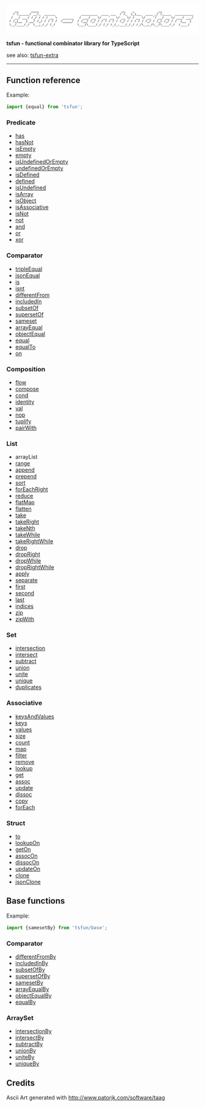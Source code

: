 ![alt](README_splash.png)                                            

**tsfun - functional combinator library for TypeScript**

see also: [tsfun-extra](https://github.com/danielmarreirosdeoliveira/tsfun-extra)

---

## Function reference

Example:

```typescript
import {equal} from 'tsfun';
```

### Predicate

* [has](test/predicate/has.spec.ts) 
* [hasNot](test/predicate/has_not.spec.ts) 
* [isEmpty](test/predicate/is_empty.spec.ts)
* [empty](test/predicate/empty.spec.ts)
* [isUndefinedOrEmpty](test/predicate/is_undefined_or_empty.spec.ts)
* [undefinedOrEmpty](test/predicate/undefined_or_empty.spec.ts)
* [isDefined](test/predicate/is_defined.spec.ts)
* [defined](test/predicate/defined.spec.ts)
* [isUndefined](test/predicate/is_undefined.spec.ts)
* [isArray](test/predicate/is_array.spec.ts)
* [isObject](test/predicate/is_object.spec.ts)
* [isAssociative](test/predicate/is_associative.spec.ts)
* [isNot](test/predicate/is_not.spec.ts)
* [not](test/predicate/not.spec.ts)
* [and](test/predicate/and.spec.ts)
* [or](test/predicate/or.spec.ts)
* [xor](test/predicate/xor.spec.ts)

### Comparator

* [tripleEqual](test/comparator/triple_equal.spec.ts)
* [jsonEqual](test/comparator/json_equal.spec.ts)
* [is](test/comparator/is.spec.ts)
* [isnt](test/comparator/isnt.spec.ts)
* [differentFrom](test/comparator/different_from.spec.ts)
* [includedIn](test/comparator/included_in.spec.ts)
* [subsetOf](test/comparator/subset_of.spec.ts)
* [supersetOf](test/comparator/superset_of.spec.ts)
* [sameset](test/comparator/sameset.spec.ts)
* [arrayEqual](test/comparator/array_equal.spec.ts)
* [objectEqual](test/comparator/object_equal.spec.ts)
* [equal](test/comparator/equal.spec.ts)
* [equalTo](test/comparator/equal_to.spec.ts)
* [on](test/comparator/on.spec.ts)

### Composition

* [flow](test/composition/flow.spec.ts)
* [compose](test/composition/compose.spec.ts)
* [cond](test/composition/cond.spec.ts)
* [identity](test/composition/identity.spec.ts)
* [val](test/composition/val.spec.ts)
* [nop](test/composition/nop.spec.ts)
* [tuplify](test/composition/tuplify.spec.ts)
* [pairWith](test/composition/pair-with.spec.ts)

### List

* arrayList
* [range](test/arraylist/range.spec.ts)
* [append](test/arraylist/append.spec.ts) 
* [prepend](test/arraylist/prepend.spec.ts) 
* [sort](test/arraylist/sort.spec.ts)
* [forEachRight](test/arraylist/for_each_right.spec.ts) 
* [reduce](test/arraylist/reduce.spec.ts)
* [flatMap](test/arraylist/flat_map.spec.ts)
* [flatten](test/arraylist/flatten.spec.ts)
* [take](test/arraylist/take.spec.ts)
* [takeRight](test/arraylist/take_right.spec.ts)
* [takeNth](test/arraylist/take_nth.spec.ts)
* [takeWhile](test/arraylist/take_while.spec.ts)
* [takeRightWhile](test/arraylist/take_right_while.spec.ts)
* [drop](test/arraylist/drop.spec.ts)
* [dropRight](test/arraylist/drop_right.spec.ts)
* [dropWhile](test/arraylist/drop_while.spec.ts)
* [dropRightWhile](test/arraylist/drop_right_while.spec.ts)
* [apply](test/arraylist/apply.spec.ts) 
* [separate](test/arraylist/separate.spec.ts) 
* [first](test/arraylist/first.spec.ts)
* [second](test/arraylist/second.spec.ts)
* [last](test/arraylist/last.spec.ts)
* [indices](test/arraylist/indices.spec.ts)
* [zip](test/arraylist/zip.spec.ts)
* [zipWith](test/arraylist/zip_with.spec.ts)

### Set

* [intersection](test/arrayset/intersection.spec.ts)
* [intersect](test/arrayset/intersect.spec.ts)
* [subtract](test/arrayset/subtract.spec.ts)
* [union](test/arrayset/union.spec.ts)
* [unite](test/arrayset/unite.spec.ts)
* [unique](test/arrayset/unique.spec.ts)
* [duplicates](test/arrayset/duplicates.spec.ts)

### Associative

* [keysAndValues](test/associative/keys_and_values.spec.ts)
* [keys](test/associative/keys.spec.ts)
* [values](test/associative/values.spec.ts)
* [size](test/associative/size.spec.ts)
* [count](test/associative/count.spec.ts)
* [map](test/associative/map.spec.ts)
* [filter](test/associative/filter.spec.ts) 
* [remove](test/associative/remove.spec.ts)
* [lookup](test/associative/lookup.spec.ts)
* [get](test/associative/get.spec.ts)
* [assoc](test/associative/assoc.spec.ts)
* [update](test/associative/update.spec.ts)
* [dissoc](test/associative/dissoc.spec.ts)
* [copy](test/associative/copy.spec.ts)
* [forEach](test/associative/for_each.spec.ts)

### Struct

* [to](test/struct/to.spec.ts)
* [lookupOn](test/struct/lookup_on.spec.ts)
* [getOn](test/struct/get_on.spec.ts)
* [assocOn](test/struct/assoc_on.spec.ts)
* [dissocOn](test/struct/dissoc_on.spec.ts)
* [updateOn](test/struct/update_on.spec.ts)
* [clone](test/struct/clone.spec.ts)
* [jsonClone](test/struct/json_clone.spec.ts)

## Base functions

Example:

```typescript
import {samesetBy} from 'tsfun/base';
```

### Comparator

* [differentFromBy](test/comparator/different_from_by.spec.ts)
* [includedInBy](test/comparator/included_in_by.spec.ts)
* [subsetOfBy](test/comparator/subset_of_by.spec.ts)
* [supersetOfBy](test/comparator/superset_of_by.spec.ts)
* [samesetBy](test/comparator/sameset_by.spec.ts)
* [arrayEqualBy](test/comparator/array_equal_by.spec.ts)
* [objectEqualBy](test/comparator/object_equal_by.spec.ts)
* [equalBy](test/comparator/equal_by.spec.ts)

### ArraySet

* [intersectionBy](test/arrayset/intersection_by.spec.ts)
* [intersectBy](test/arrayset/intersect_by.spec.ts)
* [subtractBy](test/arrayset/subtract_by.spec.ts)
* [unionBy](test/arrayset/union_by.spec.ts)
* [uniteBy](test/arrayset/unite_by.spec.ts)
* [uniqueBy](test/arrayset/unique_by.spec.ts)

## Credits 
 
Ascii Art generated with http://www.patorjk.com/software/taag









